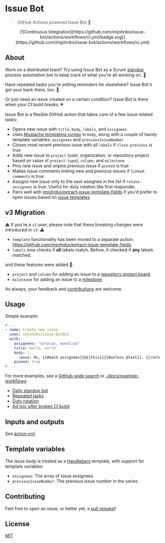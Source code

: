 # Issue Bot
> GitHub Actions powered Issue Bot 🦾

<p align="center">
  [![Continuous Integration](https://github.com/imjohnbo/issue-bot/actions/workflows/ci.yml/badge.svg)](https://github.com/imjohnbo/issue-bot/actions/workflows/ci.yml)
</p>

## About

Work on a distributed team? Try using Issue Bot as a Scrum [standup](https://en.wikipedia.org/wiki/Stand-up_meeting) process automation bot to keep track of what you're all working on. 🤖

Have repeated tasks you're setting reminders for elsewhere? Issue Bot's got your back there, too. 👏

Or just need an issue created on a certain condition? Issue Bot is there when your CI build breaks. 💔

Issue Bot is a flexible GitHub action that takes care of a few issue related tasks:
- Opens new issue with `title`, `body`, `labels`, and `assignees`
- Uses [Mustache templating syntax](https://github.com/janl/mustache.js) in `body`, along with a couple of handy template variables: `assignees` and `previousIssueNumber`
- Closes most recent previous issue with all `labels` if `close-previous` is true
- Adds new issue to `project` (user, organization, or repository project based on value of `project-type`), `column`, and `milestone`
- Pins new issue and unpins previous issue if `pinned` is true
- Makes issue comments linking new and previous issues if `linked-comments` is true
- Assigns new issue only to the _next_ assignee in the list if `rotate-assignees` is true. Useful for duty rotation like first responder.
- Pairs well with [imjohnbo/extract-issue-template-fields](https://github.com/imjohnbo/extract-issue-template-fields) if you'd prefer to open issues based on [issue templates](https://docs.github.com/en/github/building-a-strong-community/about-issue-and-pull-request-templates#issue-templates)

## v3 Migration
⚠️ If you're a `v2` user, please note that these breaking changes were introduced in `v3`: ⚠️
- `template` functionality has been moved to a separate action: https://github.com/imjohnbo/extract-issue-template-fields.
- `labels` now checks if **all** labels match. Before, it checked if **any** labels matched.

and these features were added 🎉:
- `project` and `column` for adding an issue to a [repository project board](https://docs.github.com/en/github/managing-your-work-on-github/about-project-boards).
- `milestone` for adding an issue to a [milestone](https://docs.github.com/en/github/managing-your-work-on-github/tracking-the-progress-of-your-work-with-milestones).

As always, your feedback and [contributions](#contributing) are welcome.

## Usage

Simple example:
```yml
# ...
- name: Create new issue
  uses: imjohnbo/issue-bot@v3
  with:
    assignees: "octocat, monalisa"
    title: Hello, world
    body: |-
      :wave: Hi, {{#each assignees}}@{{this}}{{#unless @last}}, {{/unless}}{{/each}}!
    pinned: true
# ...
```

For more examples, see a [GitHub-wide search](https://github.com/search?q=%22uses%3A+imjohnbo%2Fissue-bot%22&type=code) or [./docs/example-workflows](docs/example-workflows/):
- [Daily standup bot](docs/example-workflows/standup.yml)
- [Repeated tasks](docs/example-workflows/scheduled-task.yml)
- [Duty rotation](docs/example-workflows/first-responder.yml)
- [Ad hoc after broken CI build](docs/example-workflows/broken-build.yml)

## Inputs and outputs

See [action.yml](action.yml)

## Template variables

The issue body is treated as a [Handlebars](https://handlebarsjs.com) template, with support for template variables:

- `assignees`: The array of issue assignees.
- `previousIssueNumber`: The previous issue number in the series.

## Contributing

Feel free to open an issue, or better yet, a
[pull request](https://github.com/imjohnbo/issue-bot/compare)!

## License

[MIT](LICENSE)
